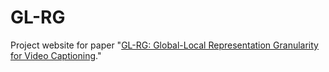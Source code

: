 # GL-RG

Project website for paper "[GL-RG: Global-Local Representation Granularity for Video Captioning](https://goodproj13.github.io/GL-DG-Web/)."
